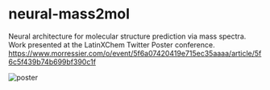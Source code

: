 # neural-mass2mol
Neural architecture for molecular structure prediction via mass spectra. Work presented at the LatinXChem Twitter Poster conference. 
https://www.morressier.com/o/event/5f6a07420419e715ec35aaaa/article/5f6c5f439b74b699bf390c1f

![poster](https://user-images.githubusercontent.com/37247258/185776961-e70507ef-2335-4c35-8478-6c62f55ce571.jpeg)

